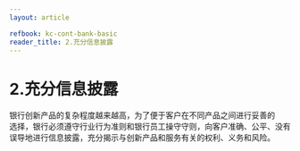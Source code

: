 ```yaml
---
layout: article

refbook: kc-cont-bank-basic
reader_title: 2.充分信息披露
---
```


# 2.充分信息披露</h1>
  银行创新产品的复杂程度越来越高，为了便于客户在不同产品之间进行妥善的<br />
    选择，银行必须遵守行业行为准则和银行员工操守守则，向客户准确、公平、没有<br />
  误导地进行信息披露，充分揭示与创新产品和服务有关的权利、义务和风险。</div>
